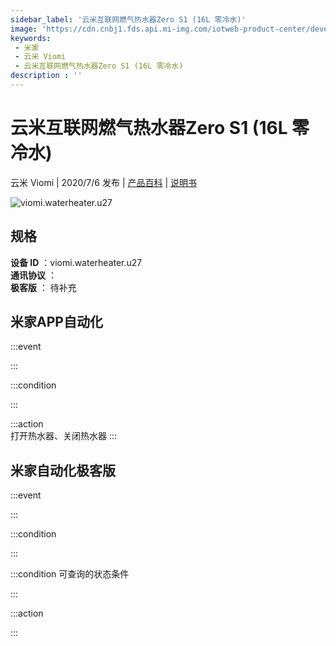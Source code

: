 ```yaml
---
sidebar_label: '云米互联网燃气热水器Zero S1 (16L 零冷水)'
image: 'https://cdn.cnbj1.fds.api.mi-img.com/iotweb-product-center/developer_1598260095991Ex9hKReG.png?GalaxyAccessKeyId=AKVGLQWBOVIRQ3XLEW&Expires=9223372036854775807&Signature=vSIrk9CeA1aJJ1cq2L1GVd5UjXM='
keywords: 
 - 米家
 - 云米 Viomi
 - 云米互联网燃气热水器Zero S1 (16L 零冷水)
description : ''
---
```

# 云米互联网燃气热水器Zero S1 (16L 零冷水)

云米 Viomi | 2020/7/6 发布 | [产品百科](https://home.mi.com/webapp/content/baike/product/index.html?model=viomi.waterheater.u27/) | [说明书](https://home.mi.com/views/introduction.html?model=viomi.waterheater.u27&region=cn)

![viomi.waterheater.u27](https://cdn.cnbj1.fds.api.mi-img.com/iotweb-product-center/developer_1598260095991Ex9hKReG.png?GalaxyAccessKeyId=AKVGLQWBOVIRQ3XLEW&Expires=9223372036854775807&Signature=vSIrk9CeA1aJJ1cq2L1GVd5UjXM=)

## 规格  
> 
**设备 ID** ：viomi.waterheater.u27  
**通讯协议** ：  
**极客版**  ： 待补充 


## 米家APP自动化  

:::event  

:::

:::condition  

:::

:::action   
打开热水器、关闭热水器
:::

## 米家自动化极客版  

:::event  

:::

:::condition  

:::

:::condition 可查询的状态条件  

:::

:::action  

:::

        
